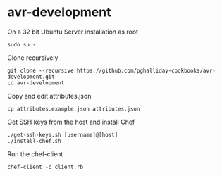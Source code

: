 # avr-development

On a 32 bit Ubuntu Server installation as root

```
sudo su -
```

Clone recursively

```
git clone --recursive https://github.com/pghalliday-cookbooks/avr-development.git
cd avr-development
```

Copy and edit attributes.json

```
cp attributes.example.json attributes.json
```

Get SSH keys from the host and install Chef

```
./get-ssh-keys.sh [username]@[host]
./install-chef.sh
```

Run the chef-client

```
chef-client -c client.rb
```
